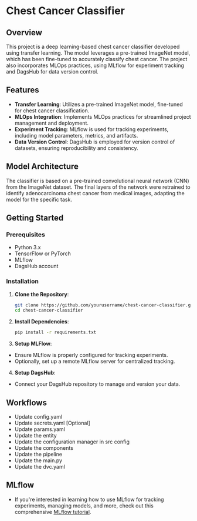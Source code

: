 # Chest Cancer Classifier

## Overview
This project is a deep learning-based chest cancer classifier developed using transfer learning. The model leverages a pre-trained ImageNet model, which has been fine-tuned to accurately classify chest cancer. The project also incorporates MLOps practices, using MLflow for experiment tracking and DagsHub for data version control.

## Features
- **Transfer Learning**: Utilizes a pre-trained ImageNet model, fine-tuned for chest cancer classification.
- **MLOps Integration**: Implements MLOps practices for streamlined project management and deployment.
- **Experiment Tracking**: MLflow is used for tracking experiments, including model parameters, metrics, and artifacts.
- **Data Version Control**: DagsHub is employed for version control of datasets, ensuring reproducibility and consistency.

## Model Architecture
The classifier is based on a pre-trained convolutional neural network (CNN) from the ImageNet dataset. The final layers of the network were retrained to identify adenocarcinoma chest cancer from medical images, adapting the model for the specific task.

## Getting Started

### Prerequisites
- Python 3.x
- TensorFlow or PyTorch
- MLflow
- DagsHub account

### Installation

1. **Clone the Repository**:
   ```bash
   git clone https://github.com/yourusername/chest-cancer-classifier.git
   cd chest-cancer-classifier

2. **Install Dependencies**:
    ```bash
    pip install -r requirements.txt

3. **Setup MLFlow**:
- Ensure MLflow is properly configured for tracking experiments.
- Optionally, set up a remote MLflow server for centralized tracking.

4. **Setup DagsHub**:
- Connect your DagsHub repository to manage and version your data.

## Workflows
- Update config.yaml
- Update secrets.yaml [Optional]
- Update params.yaml
- Update the entity
- Update the configuration manager in src config
- Update the components
- Update the pipeline
- Update the main.py
- Update the dvc.yaml

## MLflow
- If you're interested in learning how to use MLflow for tracking experiments, managing models, and more, check out this comprehensive [MLflow tutorial](https://www.mlflow.org/docs/latest/tutorial.html).

